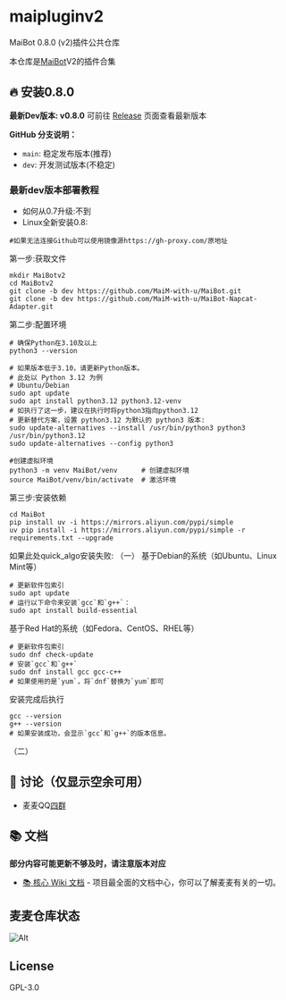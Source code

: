 # maipluginv2
MaiBot 0.8.0 (v2)插件公共仓库

本仓库是<a href="https://github.com/MaiM-with-u/MaiBot">MaiBot</a>V2的插件合集

## 🔥 安装0.8.0

**最新Dev版本: v0.8.0** 
可前往 [Release](https://github.com/MaiM-with-u/MaiBot/tree/dev#) 页面查看最新版本

**GitHub 分支说明：**
- `main`: 稳定发布版本(推荐)
- `dev`: 开发测试版本(不稳定)

### 最新dev版本部署教程
- 如何从0.7升级:不到
- Linux全新安装0.8:
```
#如果无法连接Github可以使用镜像源https://gh-proxy.com/原地址
```
 第一步:获取文件
```
mkdir MaiBotv2
cd MaiBotv2
git clone -b dev https://github.com/MaiM-with-u/MaiBot.git
git clone -b dev https://github.com/MaiM-with-u/MaiBot-Napcat-Adapter.git
```
 第二步:配置环境
```
# 确保Python在3.10及以上
python3 --version
```
```
# 如果版本低于3.10，请更新Python版本。
# 此处以 Python 3.12 为例
# Ubuntu/Debian
sudo apt update
sudo apt install python3.12 python3.12-venv
# 如执行了这一步，建议在执行时将python3指向python3.12
# 更新替代方案，设置 python3.12 为默认的 python3 版本:
sudo update-alternatives --install /usr/bin/python3 python3 /usr/bin/python3.12
sudo update-alternatives --config python3
```
```
#创建虚拟环境
python3 -m venv MaiBot/venv      # 创建虚拟环境    
source MaiBot/venv/bin/activate  # 激活环境
```
 第三步:安装依赖
```
cd MaiBot
pip install uv -i https://mirrors.aliyun.com/pypi/simple
uv pip install -i https://mirrors.aliyun.com/pypi/simple -r requirements.txt --upgrade
```
如果此处quick_algo安装失败:
（一）
基于Debian的系统（如Ubuntu、Linux Mint等）
```
# 更新软件包索引
sudo apt update
# 运行以下命令来安装`gcc`和`g++`：
sudo apt install build-essential
```
基于Red Hat的系统（如Fedora、CentOS、RHEL等）
```
# 更新软件包索引
sudo dnf check-update
# 安装`gcc`和`g++`
sudo dnf install gcc gcc-c++
# 如果使用的是`yum`，将`dnf`替换为`yum`即可
```
安装完成后执行
```
gcc --version
g++ --version
# 如果安装成功，会显示`gcc`和`g++`的版本信息。
```
（二）

## 💬 讨论（仅显示空余可用）
- 麦麦QQ[四群](https://qm.qq.com/q/wGePTl1UyY) 

## 📚 文档

**部分内容可能更新不够及时，请注意版本对应**

- [📚 核心 Wiki 文档](https://docs.mai-mai.org) - 项目最全面的文档中心，你可以了解麦麦有关的一切。

## 麦麦仓库状态

![Alt](https://repobeats.axiom.co/api/embed/9faca9fccfc467931b87dd357b60c6362b5cfae0.svg "麦麦仓库状态")

## License

GPL-3.0
